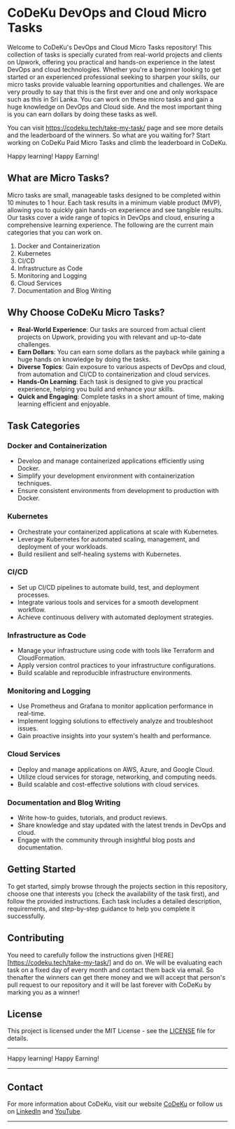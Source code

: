 # CoDeKu DevOps and Cloud Micro Tasks

Welcome to CoDeKu's DevOps and Cloud Micro Tasks repository! This collection of tasks is specially curated from real-world projects and clients on Upwork, offering you practical and hands-on experience in the latest DevOps and cloud technologies. Whether you're a beginner looking to get started or an experienced professional seeking to sharpen your skills, our micro tasks provide valuable learning opportunities and challenges. We are very proudly to say that this is the first ever and one and only workspace such as this in Sri Lanka. You can work on these micro tasks and gain a huge knowledge on DevOps and Cloud side. And the most important thing is you can earn dollars by doing these tasks as well.

You can visit https://codeku.tech/take-my-task/ page and see more details and the leaderboard of the winners. So what are you waiting for? Start working on CoDeKu Paid Micro Tasks and climb the leaderboard in CoDeKu.

Happy learning! Happy Earning!

## What are Micro Tasks?

Micro tasks are small, manageable tasks designed to be completed within 10 minutes to 1 hour. Each task results in a minimum viable product (MVP), allowing you to quickly gain hands-on experience and see tangible results. Our tasks cover a wide range of topics in DevOps and cloud, ensuring a comprehensive learning experience. The following are the current main categories that you can work on.

1. Docker and Containerization
2. Kubernetes
3. CI/CD
4. Infrastructure as Code
5. Monitoring and Logging
6. Cloud Services
7. Documentation and Blog Writing

## Why Choose CoDeKu Micro Tasks?

- **Real-World Experience**: Our tasks are sourced from actual client projects on Upwork, providing you with relevant and up-to-date challenges.
- **Earn Dollars**: You can earn some dollars as the payback while gaining a huge hands on knowledge by doing the tasks. 
- **Diverse Topics**: Gain exposure to various aspects of DevOps and cloud, from automation and CI/CD to containerization and cloud services.
- **Hands-On Learning**: Each task is designed to give you practical experience, helping you build and enhance your skills.
- **Quick and Engaging**: Complete tasks in a short amount of time, making learning efficient and enjoyable.

## Task Categories

### Docker and Containerization
- Develop and manage containerized applications efficiently using Docker.
- Simplify your development environment with containerization techniques.
- Ensure consistent environments from development to production with Docker.

### Kubernetes
- Orchestrate your containerized applications at scale with Kubernetes.
- Leverage Kubernetes for automated scaling, management, and deployment of your workloads.
- Build resilient and self-healing systems with Kubernetes.

### CI/CD
- Set up CI/CD pipelines to automate build, test, and deployment processes.
- Integrate various tools and services for a smooth development workflow.
- Achieve continuous delivery with automated deployment strategies.

### Infrastructure as Code
- Manage your infrastructure using code with tools like Terraform and CloudFormation.
- Apply version control practices to your infrastructure configurations.
- Build scalable and reproducible infrastructure environments.

### Monitoring and Logging
- Use Prometheus and Grafana to monitor application performance in real-time.
- Implement logging solutions to effectively analyze and troubleshoot issues.
- Gain proactive insights into your system's health and performance.

### Cloud Services
- Deploy and manage applications on AWS, Azure, and Google Cloud.
- Utilize cloud services for storage, networking, and computing needs.
- Build scalable and cost-effective solutions with cloud services.

### Documentation and Blog Writing
- Write how-to guides, tutorials, and product reviews.
- Share knowledge and stay updated with the latest trends in DevOps and cloud.
- Engage with the community through insightful blog posts and documentation.


## Getting Started

To get started, simply browse through the projects section in this repository, choose one that interests you (check the availability of the task first), and follow the provided instructions. Each task includes a detailed description, requirements, and step-by-step guidance to help you complete it successfully.

## Contributing

You need to carefully follow the instructions given [HERE] [https://codeku.tech/take-my-task/] and do on. We will be evaluating each task on a fixed day of every month and contact them back via email. So thenafter the winners can get there money and we will accept that person's pull request to our repository and it will be last forever with CoDeKu by marking you as a winner!

## License

This project is licensed under the MIT License - see the [LICENSE](LICENSE) file for details.

---

Happy learning! Happy Earning!

---

## Contact

For more information about CoDeKu, visit our website [CoDeKu](https://codeku.tech/) or follow us on [LinkedIn](https://www.linkedin.com/company/co-de-ku/) and [YouTube](https://youtube.com/@lifecapturedchathunimesh?si=RuJmmfRYNGV0iirK).

---
